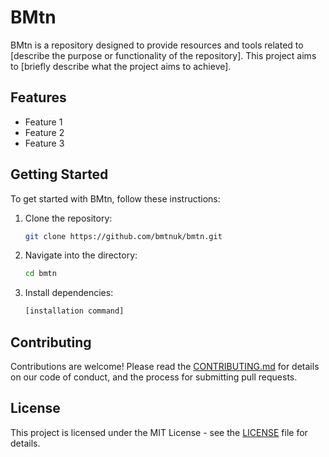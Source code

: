 # BMtn

BMtn is a repository designed to provide resources and tools related to [describe the purpose or functionality of the repository]. This project aims to [briefly describe what the project aims to achieve].

## Features
- Feature 1
- Feature 2
- Feature 3

## Getting Started
To get started with BMtn, follow these instructions:

1. Clone the repository:
   ```bash
   git clone https://github.com/bmtnuk/bmtn.git
   ```
2. Navigate into the directory:
   ```bash
   cd bmtn
   ```
3. Install dependencies:
   ```bash
   [installation command]
   ```

## Contributing
Contributions are welcome! Please read the [CONTRIBUTING.md](CONTRIBUTING.md) for details on our code of conduct, and the process for submitting pull requests.

## License
This project is licensed under the MIT License - see the [LICENSE](LICENSE) file for details.